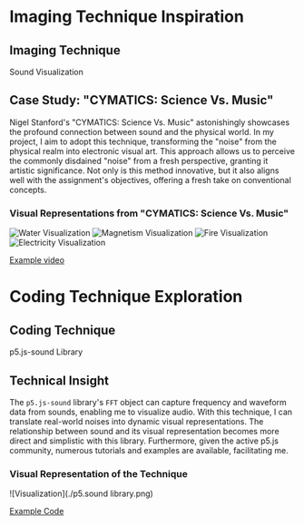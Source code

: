 # Imaging Technique Inspiration

## Imaging Technique
Sound Visualization

## Case Study: "CYMATICS: Science Vs. Music"
Nigel Stanford's "CYMATICS: Science Vs. Music" astonishingly showcases the profound connection between sound and the physical world. In my project, I aim to adopt this technique, transforming the "noise" from the physical realm into electronic visual art. This approach allows us to perceive the commonly disdained "noise" from a fresh perspective, granting it artistic significance. Not only is this method innovative, but it also aligns well with the assignment's objectives, offering a fresh take on conventional concepts.

### Visual Representations from "CYMATICS: Science Vs. Music"

![Water Visualization](./water.png)
![Magnetism Visualization](./magnetism.png)
![Fire Visualization](./fire.png)
![Electricity Visualization](./electricity.png)

[Example video](https://vimeo.com/111593305)

# Coding Technique Exploration

## Coding Technique
p5.js-sound Library

## Technical Insight
The `p5.js-sound` library's `FFT` object can capture frequency and waveform data from sounds, enabling me to visualize audio. With this technique, I can translate real-world noises into dynamic visual representations. The relationship between sound and its visual representation becomes more direct and simplistic with this library. Furthermore, given the active p5.js community, numerous tutorials and examples are available, facilitating me.

### Visual Representation of the Technique
![Visualization](./p5.sound library.png)

[Example Code](https://p5js.org/reference/#/p5.FFT)

